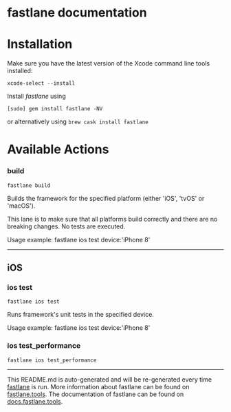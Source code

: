 fastlane documentation
================
# Installation

Make sure you have the latest version of the Xcode command line tools installed:

```
xcode-select --install
```

Install _fastlane_ using
```
[sudo] gem install fastlane -NV
```
or alternatively using `brew cask install fastlane`

# Available Actions
### build
```
fastlane build
```
Builds the framework for the specified platform (either 'iOS', 'tvOS' or 'macOS').

This lane is to make sure that all platforms build correctly and there are no breaking changes. No tests are executed.

Usage example: fastlane ios test device:'iPhone 8'

----

## iOS
### ios test
```
fastlane ios test
```
Runs framework's unit tests in the specified device.

Usage example: fastlane ios test device:'iPhone 8'
### ios test_performance
```
fastlane ios test_performance
```


----

This README.md is auto-generated and will be re-generated every time [fastlane](https://fastlane.tools) is run.
More information about fastlane can be found on [fastlane.tools](https://fastlane.tools).
The documentation of fastlane can be found on [docs.fastlane.tools](https://docs.fastlane.tools).
